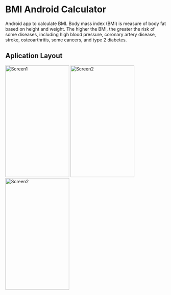 # BMI Android Calculator
Android app to calculate BMI. Body mass index (BMI) is measure of body fat based on height and weight. The higher the BMI, the greater the risk of some diseases, including high blood pressure, coronary artery disease, stroke, osteoarthritis, some cancers, and type 2 diabetes.

## Aplication Layout

<img src="https://github.com/user-cube/BMI_Android_Calculator/blob/master/Screens/Screen1.jpeg?raw=true" alt="Screen1"  width="200" height="350">
<img src="https://github.com/user-cube/BMI_Android_Calculator/blob/master/Screens/Screen2.jpeg?raw=true" alt="Screen2" width="200" height="350">
<img src="https://github.com/user-cube/BMI_Android_Calculator/blob/master/Screens/Screen3.jpeg?raw=true" alt="Screen2" width="200" height="350">
